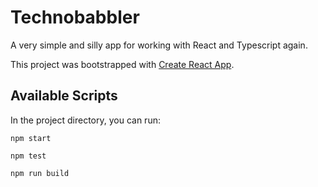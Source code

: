 # Technobabbler
A very simple and silly app for working with React and Typescript again.

This project was bootstrapped with [Create React App](https://github.com/facebook/create-react-app).
## Available Scripts

In the project directory, you can run:

`npm start`

`npm test`

`npm run build`